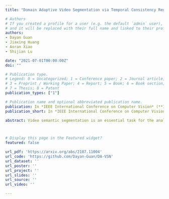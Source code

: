 ```yaml
---
title: "Domain Adaptive Video Segmentation via Temporal Consistency Regularization"

# Authors
# If you created a profile for a user (e.g. the default `admin` user), write the username (folder name) here 
# and it will be replaced with their full name and linked to their profile.
authors:
- Dayan Guan
- Jiaxing Huang
- Aoran Xiao
- Shijian Lu

date: "2021-07-01T00:00:00Z"
doi: ""

# Publication type.
# Legend: 0 = Uncategorized; 1 = Conference paper; 2 = Journal article;
# 3 = Preprint / Working Paper; 4 = Report; 5 = Book; 6 = Book section;
# 7 = Thesis; 8 = Patent
publication_types: ["1"]

# Publication name and optional abbreviated publication name.
publication: In *IEEE International Conference on Computer Vision* (**ICCV**), 2021
publication_short: In *IEEE International Conference on Computer Vision* (**ICCV**), 2021

abstract: Video semantic segmentation is an essential task for the analysis and understanding of videos. Recent efforts largely focus on supervised video segmentation by learning from fully annotated data, but the learnt models often experience clear performance drop while applied to videos of a different domain. This paper presents DA-VSN, a domain adaptive video segmentation network that addresses domain gaps in videos by temporal consistency regularization (TCR) for consecutive frames of target-domain videos. DA-VSN consists of two novel and complementary designs. The first is cross-domain TCR that guides the prediction of target frames to have similar temporal consistency as that of source frames (learnt from annotated source data) via adversarial learning. The second is intra-domain TCR that guides unconfident predictions of target frames to have similar temporal consistency as confident predictions of target frames. Extensive experiments demonstrate the superiority of our proposed domain adaptive video segmentation network which outperforms multiple baselines consistently by large margins.



# Display this page in the Featured widget?
featured: false

url_pdf: 'https://arxiv.org/abs/2107.11004'
url_code: 'https://github.com/Dayan-Guan/DA-VSN'
url_dataset: ''
url_poster: ''
url_project: ''
url_slides: ''
url_source: ''
url_video: ''

---
```

